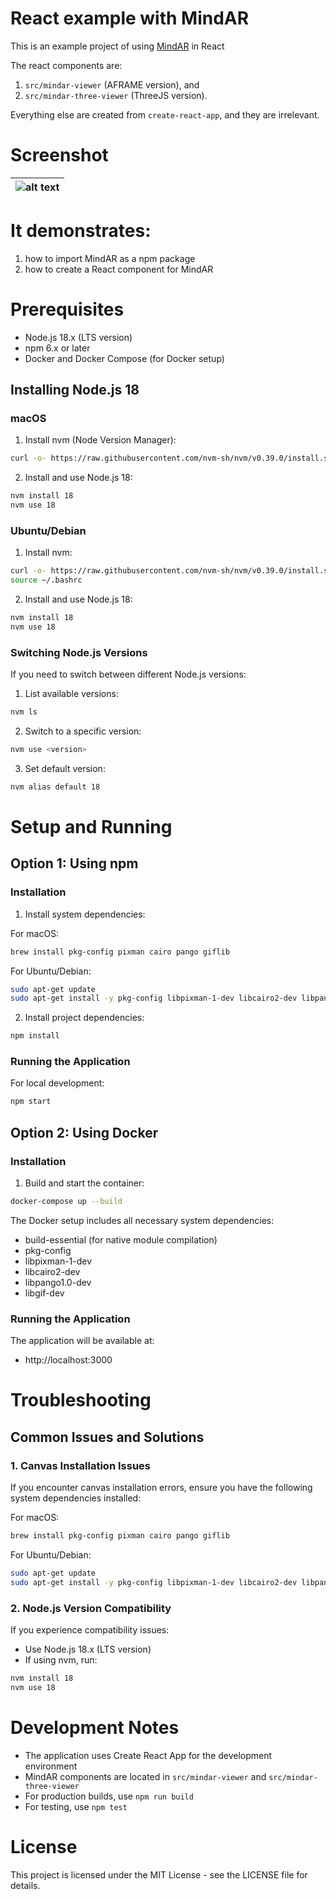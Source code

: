 # React example with MindAR 

This is an example project of using [MindAR](https://github.com/hiukim/mind-ar-js) in React 

The react components are:

1. `src/mindar-viewer` (AFRAME version), and 
2. `src/mindar-three-viewer` (ThreeJS version). 

Everything else are created from `create-react-app`, and they are irrelevant. 

# Screenshot
|![alt text](https://github.com/hiukim/mind-ar-js-react/blob/master/screenshot.png?raw=true)|
|-

# It demonstrates:

1. how to import MindAR as a npm package
2. how to create a React component for MindAR

# Prerequisites

- Node.js 18.x (LTS version)
- npm 6.x or later
- Docker and Docker Compose (for Docker setup)

## Installing Node.js 18

### macOS

1. Install nvm (Node Version Manager):
```bash
curl -o- https://raw.githubusercontent.com/nvm-sh/nvm/v0.39.0/install.sh | bash
```

2. Install and use Node.js 18:
```bash
nvm install 18
nvm use 18
```

### Ubuntu/Debian

1. Install nvm:
```bash
curl -o- https://raw.githubusercontent.com/nvm-sh/nvm/v0.39.0/install.sh | bash
source ~/.bashrc
```

2. Install and use Node.js 18:
```bash
nvm install 18
nvm use 18
```

### Switching Node.js Versions

If you need to switch between different Node.js versions:

1. List available versions:
```bash
nvm ls
```

2. Switch to a specific version:
```bash
nvm use <version>
```

3. Set default version:
```bash
nvm alias default 18
```

# Setup and Running

## Option 1: Using npm

### Installation

1. Install system dependencies:

For macOS:
```bash
brew install pkg-config pixman cairo pango giflib
```

For Ubuntu/Debian:
```bash
sudo apt-get update
sudo apt-get install -y pkg-config libpixman-1-dev libcairo2-dev libpango1.0-dev libgif-dev
```

2. Install project dependencies:
```bash
npm install
```

### Running the Application

For local development:
```bash
npm start
```

## Option 2: Using Docker

### Installation

1. Build and start the container:
```bash
docker-compose up --build
```

The Docker setup includes all necessary system dependencies:
- build-essential (for native module compilation)
- pkg-config
- libpixman-1-dev
- libcairo2-dev
- libpango1.0-dev
- libgif-dev

### Running the Application

The application will be available at:
- http://localhost:3000

# Troubleshooting

## Common Issues and Solutions

### 1. Canvas Installation Issues

If you encounter canvas installation errors, ensure you have the following system dependencies installed:

For macOS:
```bash
brew install pkg-config pixman cairo pango giflib
```

For Ubuntu/Debian:
```bash
sudo apt-get update
sudo apt-get install -y pkg-config libpixman-1-dev libcairo2-dev libpango1.0-dev libgif-dev
```

### 2. Node.js Version Compatibility

If you experience compatibility issues:
- Use Node.js 18.x (LTS version)
- If using nvm, run:
```bash
nvm install 18
nvm use 18
```

# Development Notes

- The application uses Create React App for the development environment
- MindAR components are located in `src/mindar-viewer` and `src/mindar-three-viewer`
- For production builds, use `npm run build`
- For testing, use `npm test`

# License

This project is licensed under the MIT License - see the LICENSE file for details.
